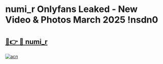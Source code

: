 # numi_r Onlyfans Leaked - New Video & Photos March 2025 !nsdn0

# <h2><a href="https://h5f369.iuczelnia.edu.pl?title=numi_r&ref=nsdn0">🔗👉 🔴 numi_r</a></h2>

[![acn](https://github.com/user-attachments/assets/0f9c940e-d8b0-45ae-aac7-cd30a18b3e1c)](https://h5f369.iuczelnia.edu.pl?title=numi_r&ref=nsdn0)

